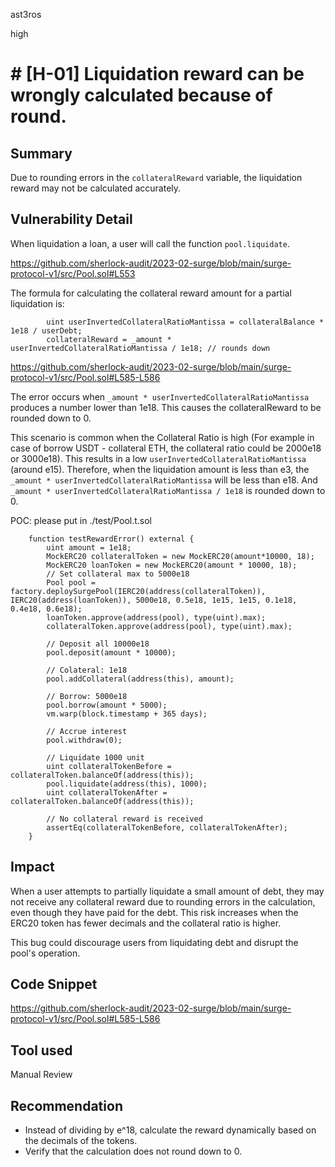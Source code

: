 ast3ros

high

# # [H-01] Liquidation reward can be wrongly calculated because of round.

## Summary

Due to rounding errors in the `collateralReward` variable, the liquidation reward may not be calculated accurately.

## Vulnerability Detail

When liquidation a loan, a user will call the function `pool.liquidate`.

https://github.com/sherlock-audit/2023-02-surge/blob/main/surge-protocol-v1/src/Pool.sol#L553

The formula for calculating the collateral reward amount for a partial liquidation is:

            uint userInvertedCollateralRatioMantissa = collateralBalance * 1e18 / userDebt;
            collateralReward = _amount * userInvertedCollateralRatioMantissa / 1e18; // rounds down

https://github.com/sherlock-audit/2023-02-surge/blob/main/surge-protocol-v1/src/Pool.sol#L585-L586

The error occurs when `_amount * userInvertedCollateralRatioMantissa` produces a number lower than 1e18. This causes the collateralReward to be rounded down to 0.

This scenario is common when the Collateral Ratio is high (For example in case of borrow USDT - collateral ETH, the collateral ratio could be 2000e18 or 3000e18).
This results in a low `userInvertedCollateralRatioMantissa` (around e15). Therefore, when the liquidation amount is less than e3, the `_amount * userInvertedCollateralRatioMantissa` will be less than e18.
And  `_amount * userInvertedCollateralRatioMantissa / 1e18` is rounded down to 0.

POC: please put in ./test/Pool.t.sol

        function testRewardError() external {
            uint amount = 1e18;
            MockERC20 collateralToken = new MockERC20(amount*10000, 18);
            MockERC20 loanToken = new MockERC20(amount * 10000, 18);
            // Set collateral max to 5000e18
            Pool pool = factory.deploySurgePool(IERC20(address(collateralToken)), IERC20(address(loanToken)), 5000e18, 0.5e18, 1e15, 1e15, 0.1e18, 0.4e18, 0.6e18);
            loanToken.approve(address(pool), type(uint).max);
            collateralToken.approve(address(pool), type(uint).max);

            // Deposit all 10000e18
            pool.deposit(amount * 10000);

            // Colateral: 1e18
            pool.addCollateral(address(this), amount);

            // Borrow: 5000e18
            pool.borrow(amount * 5000);
            vm.warp(block.timestamp + 365 days);

            // Accrue interest
            pool.withdraw(0);

            // Liquidate 1000 unit
            uint collateralTokenBefore = collateralToken.balanceOf(address(this));
            pool.liquidate(address(this), 1000);
            uint collateralTokenAfter = collateralToken.balanceOf(address(this));

            // No collateral reward is received
            assertEq(collateralTokenBefore, collateralTokenAfter);
        }

## Impact

When a user attempts to partially liquidate a small amount of debt, they may not receive any collateral reward due to rounding errors in the calculation, even though they have paid for the debt. This risk increases when the ERC20 token has fewer decimals and the collateral ratio is higher.

This bug could discourage users from liquidating debt and disrupt the pool's operation.

## Code Snippet

https://github.com/sherlock-audit/2023-02-surge/blob/main/surge-protocol-v1/src/Pool.sol#L585-L586

## Tool used

Manual Review

## Recommendation

- Instead of dividing by e^18, calculate the reward dynamically based on the decimals of the tokens.
- Verify that the calculation does not round down to 0.